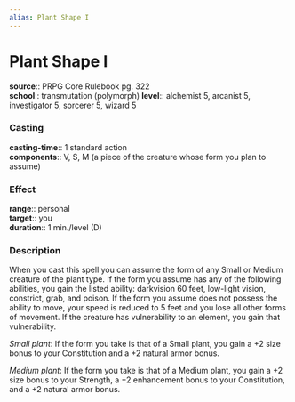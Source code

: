 ```yaml
---
alias: Plant Shape I
---
```


# Plant Shape I 

**source**:: PRPG Core Rulebook pg. 322  
**school**:: transmutation (polymorph)
**level**:: alchemist 5, arcanist 5, investigator 5, sorcerer 5, wizard 5

### Casting 

**casting-time**:: 1 standard action  
**components**:: V, S, M (a piece of the creature whose form you plan to assume)

### Effect 

**range**:: personal  
**target**:: you  
**duration**:: 1 min./level (D)

### Description 

When you cast this spell you can assume the form of any Small or Medium creature of the plant type. If the form you assume has any of the following abilities, you gain the listed ability: darkvision 60 feet, low-light vision, constrict, grab, and poison. If the form you assume does not possess the ability to move, your speed is reduced to 5 feet and you lose all other forms of movement. If the creature has vulnerability to an element, you gain that vulnerability.  
  
*Small plant*: If the form you take is that of a Small plant, you gain a +2 size bonus to your Constitution and a +2 natural armor bonus.  
  
*Medium plant*: If the form you take is that of a Medium plant, you gain a +2 size bonus to your Strength, a +2 enhancement bonus to your Constitution, and a +2 natural armor bonus.

